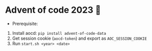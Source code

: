 # Advent of code 2023 🎄

- Prerequisite:
1. Install aocd: `pip install advent-of-code-data`
2. Get session cookie (`aocd-token`) and export as `AOC_SESSION_COOKIE`
3. Run `start.sh <year> <date>`
